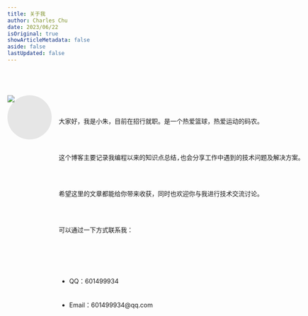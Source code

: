 ```yaml
---
title: 关于我
author: Charles Chu
date: 2023/06/22
isOriginal: true
showArticleMetadata: false
aside: false
lastUpdated: false
---
```


<div class="wrap">
    <div class="introduce">
        <!-- 头像 -->
        <div class="avatar"><img src="/charles-blog/common/avatar.png" /></div>
        <div class="content">
            <pre>大家好，我是小朱，目前在招行就职。是一个热爱篮球，热爱运动的码农。</pre>
            <pre>这个博客主要记录我编程以来的知识点总结,也会分享工作中遇到的技术问题及解决方案。</pre>
            <pre>希望这里的文章都能给你带来收获，同时也欢迎你与我进行技术交流讨论。</pre>
            <pre>可以通过一下方式联系我：</pre>
            <ul>
                <li>QQ：601499934</li>
                <li>Email：601499934@qq.com</li>
            </ul>
        </div>
    </div>
</div>

<style lang="less">
    .wrap{
        width: 720px;
        margin: 72px auto 32px;
        
        @media(max-width: 720px){
            width: 100%;
        }
        .introduce{
            display: flex;
            width: 100%;
            .avatar{
                flex-shrink: 0;
                width: 100px;
                height: 100px;
                margin-right: 16px;
                border-radius: 50%;
                background-color: #e6e6e6;
            }
            .content{
                flex: 1;
                white-space: break-spaces;
            }
        } 
    }
</style>
